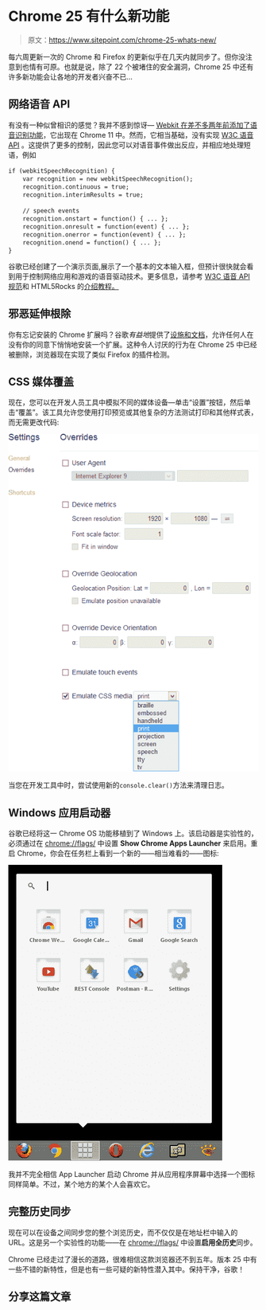 # Chrome 25 有什么新功能

> 原文：<https://www.sitepoint.com/chrome-25-whats-new/>

每六周更新一次的 Chrome 和 Firefox 的更新似乎在几天内就同步了。但你没注意到也情有可原。也就是说，除了 22 个被堵住的安全漏洞，Chrome 25 中还有许多新功能会让各地的开发者兴奋不已…

## 网络语音 API

有没有一种似曾相识的感觉？我并不感到惊讶— [Webkit 在差不多两年前添加了语音识别功能](https://www.sitepoint.com/html5-speech-input-fields/)，它出现在 Chrome 11 中。然而，它相当基础，没有实现 [W3C 语音 API](https://dvcs.w3.org/hg/speech-api/raw-file/tip/speechapi.html) 。这提供了更多的控制，因此您可以对语音事件做出反应，并相应地处理短语，例如

```
if (webkitSpeechRecognition) {
	var recognition = new webkitSpeechRecognition();
	recognition.continuous = true;
	recognition.interimResults = true;

	// speech events
	recognition.onstart = function() { ... };
	recognition.onresult = function(event) { ... };
	recognition.onerror = function(event) { ... };
	recognition.onend = function() { ... };
} 
```

谷歌已经创建了一个演示页面,展示了一个基本的文本输入框，但预计很快就会看到用于控制网络应用和游戏的语音驱动技术。更多信息，请参考 [W3C 语音 API 规范](https://dvcs.w3.org/hg/speech-api/raw-file/tip/speechapi.html)和 HTML5Rocks 的[介绍教程。](http://updates.html5rocks.com/2013/01/Voice-Driven-Web-Apps-Introduction-to-the-Web-Speech-API)

## 邪恶延伸根除

你有忘记安装的 Chrome 扩展吗？谷歌*有益地*提供了[设施和文档](http://developer.chrome.com/extensions/external_extensions.html)，允许任何人在没有你的同意下悄悄地安装一个扩展。这种令人讨厌的行为在 Chrome 25 中已经被删除，浏览器现在实现了类似 Firefox 的插件检测。

## CSS 媒体覆盖

现在，您可以在开发人员工具中模拟不同的媒体设备—单击“设置”按钮，然后单击“覆盖”。该工具允许您使用打印预览或其他复杂的方法测试打印和其他样式表，而无需更改代码:

![Chrome Overrides](img/ad8f926981250f33603118b6dd4c48dc.png)

当您在开发工具中时，尝试使用新的`console.clear()`方法来清理日志。

## Windows 应用启动器

谷歌已经将这一 Chrome OS 功能移植到了 Windows 上。该启动器是实验性的，必须通过在 [chrome://flags/](//flags/) 中设置 **Show Chrome Apps Launcher** 来启用。重启 Chrome，你会在任务栏上看到一个新的——相当难看的——图标:

![Chrome App Launcher](img/23c0c627c379d8ac0a910c6b6c53ddae.png)

我并不完全相信 App Launcher 启动 Chrome 并从应用程序屏幕中选择一个图标同样简单。不过，某个地方的某个人会喜欢它。

## 完整历史同步

现在可以在设备之间同步您的整个浏览历史，而不仅仅是在地址栏中输入的 URL。这是另一个实验性的功能——在 [chrome://flags/](//flags/) 中设置**启用全历史**同步。

Chrome 已经走过了漫长的道路，很难相信这款浏览器还不到五年。版本 25 中有一些不错的新特性，但是也有一些可疑的新特性潜入其中。保持干净，谷歌！

## 分享这篇文章